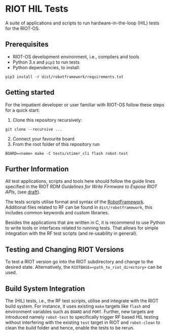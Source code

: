 # RIOT HIL Tests

A suite of applications and scripts to run hardware-in-the-loop (HIL) tests for
the RIOT-OS.

## Prerequisites

* RIOT-OS development environment, i.e., compilers and tools
* Python 3.x and `pip3` to run tests
* Python dependencies, to install:
```
pip3 install -r dist/robotframework/requirements.txt
```

## Getting started

For the impatient developer or user familiar with RIOT-OS follow these steps
for a quick start:

1. Clone this repository recursively:
```
git clone --recursive ...
```
2. Connect your favourite board
3. From the root folder of this repository run
```
BOARD=<name> make -C tests/xtimer_cli flash robot-test
```

## Further Information

All test applications, scripts and tools here should follow the guide lines
specified in the RIOT RDM *Guidelines for Write Firmware to Expose RIOT APIs*,
(see [draft]).

The tests scripts utilise format and syntax of the [RobotFramework]. Additional
files related to RF can be found in `dist/robotframework`, this includes common
keywords and custom libraries.

Besides the applications that are written in C, it is recommend to use Python
to write tools or interfaces related to running tests. That allows for simple
integration with the RF test scripts (and re-usability in general).

## Testing and Changing RIOT Versions

To test a RIOT version go into the RIOT subdirectory and change to the
desired state.  Alternatively, the `RIOTBASE=<path_to_riot_directory>` can
be used.

## Build System Integration

The (HIL) tests, i.e., the RF test scripts, utilise and integrate with the RIOT
build system. For instance, it uses existing `make` targets like `flash` and
environment variables such as `BOARD` and `PORT`. Further, new targets are
introduced namely `robot-test` to specifically trigger RF based HIL testing
without interfering with the existing `test` target in RIOT and `robot-clean`
to clean the build folder and hence, enable the tests to be rerun. 

[draft]: https://github.com/RIOT-OS/RIOT/pull/10624
[RobotFramework]: https://robotframework.org
